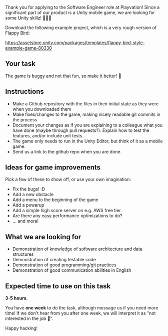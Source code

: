 Thank you for applying to the Software Engineer role at Playvation! Since a significant part of our product is a Unity mobile game, we are looking for some Unity skillz! 💪💪💪

Download the following example project, which is a very rough version of Flappy Bird:

https://assetstore.unity.com/packages/templates/flappy-bird-style-example-game-80330

## Your task

The game is buggy and not that fun, so make it better! 🦄

## Instructions

* Make a Github repository with the files in their initial state as they were when you downloaded them
* Make fixes/changes to the game, making nicely readable git commits in the process
* Document your changes as if you are explaining to a colleague what you have done (maybe through pull requests?). Explain how to test the features, and/or include unit tests.
* The game only needs to run in the Unity Editor, but think of it as a mobile game.
* Send us a link to the github repo when you are done.

## Ideas for game improvements

Pick a few of these to show off, or use your own imagination:

* Fix the bugs! :D
* Add a new obstacle
* Add a menu to the beginning of the game
* Add a powerup
* Add a simple high score server on e.g. AWS free tier.
* Are there any easy performance optimizations to do?
* ... and more!

## What we are looking for

* Demonstration of knowledge of software architecture and data structures
* Demonstration of creating testable code
* Demonstration of good programming/git practices
* Demonstration of good communication abilities in English

## Expected time to use on this task

**3-5 hours**.

You have **one week** to do the task, although message us if you need more time! If we don't hear from you after one week, we will interpret it as "not interested in the job 💩".


Happy hacking!
